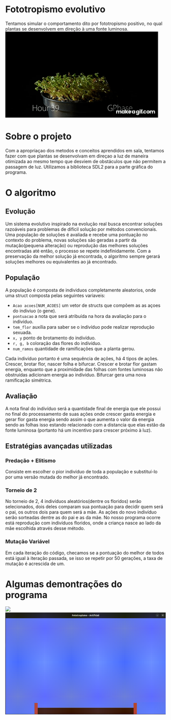 # Fototropismo evolutivo
Tentamos simular o comportamento dito por fototropismo positivo, no qual plantas se desenvolvem em direção à uma fonte luminosa.
![](https://github.com/LVinaud/fototropismo/blob/main/Positive_Phototropism_Demonstration.gif)

# Sobre o projeto
Com a apropriaçao dos metodos e conceitos aprendidos em sala, tentamos fazer com que plantas se desenvolvam em direçao a luz de maneira otimizada ao mesmo tempo que desviem de obstáculos que não permitem a passagem de luz. Utilizamos a biblioteca SDL2 para 
a parte gráfica do programa.

# O algoritmo
## Evolução
Um sistema evolutivo inspirado na evolução real busca encontrar soluções razoáveis para problemas de difícil solução por métodos convencionais.
Uma população de soluções é avaliada e recebe uma pontuação no contexto do problema, novas soluções são geradas a partir da mutação(pequena alteração) ou reprodução 
das melhores soluções encontradas até então, o processo se repete indefinidamente. Com a preservação da melhor solução já encontrada, o algorítmo sempre gerará soluções melhores ou equivalentes ao já encontrado.
## População
A população é composta de individuos completamente aleatorios, onde uma struct composta pelas seguintes variaveis:
- ```Acao acoes[NUM_ACOES]``` um vetor de structs que compõem as as açoes do indiviuo (o gene).
- ```pontuacao``` a nota que será atribuída na hora da avaliação para o indivíduo.
- ```tem_flor``` auxília para saber se o indivíduo pode realizar reprodução sexuada.
- ```x, y``` ponto de brotamento do indivíduo.
- ```r, g, b``` coloração das flores do indivíduo. 
- ```num_ramos``` quantidade de ramificações que a planta gerou.

Cada indivíduo portanto é uma sequência de ações, há 4 tipos de ações. Crescer, brotar flor, nascer folha e bifurcar. Crescer e brotar flor gastam energia, enquanto que a proximidade das folhas com fontes luminosas não obstruídas adicionam energia ao individuo. Bifurcar gera uma nova ramificação simétrica.
## Avaliação
A nota final do indivíduo será a quantidade final de energia que ele possui no final do processamento de suas ações
onde crescer gasta energia e gerar flor gasta energia sendo assim o que aumenta o valor da energia sendo as folhas isso estando relacionado com a distancia que elas estão da fonte luminosa (portanto há um incentivo para crescer próximo à luz).
## Estratégias avançadas utilizadas
### Predação + Elitismo
Consiste em escolher o pior indivíduo de toda a população e substituí-lo por uma versão mutada do melhor já encontrado.
### Torneio de 2
No torneio de 2, 4 indivíduos aleatórios(dentre os floridos) serão selecionados, dois deles comparam sua pontuação para decidir quem será o pai,
os outros dois para quem será a mãe. As ações do novo indivíduo serão sorteadas dentre as do pai e as da mãe.
No nosso programa ocorre está reprodução com indivíduos floridos, onde a criança nasce ao lado da mãe escolhida através desse método.
### Mutação Variável
Em cada iteração do código, checamos se a pontuação do melhor de todos está igual à iteração passada, se isso se repetir por 50 gerações, a taxa de mutação é acrescida de um.

# Algumas demontrações do programa
![](https://github.com/LVinaud/fototropismo/blob/main/Screencast%20from%2013-12-2023%2011%2008%2027.gif)
![](https://github.com/LVinaud/fototropismo/blob/main/Screencast%20from%2013-12-2023%2011%2006%2019.gif)


